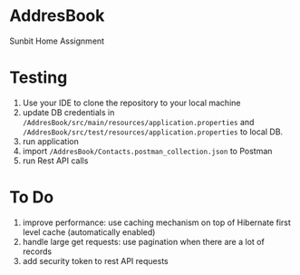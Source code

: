 # AddresBook
Sunbit Home Assignment


# Testing

1. Use your IDE to clone the repository to your local machine 
1. update DB credentials in `/AddresBook/src/main/resources/application.properties`
   and `/AddresBook/src/test/resources/application.properties` to local DB.
1. run application
1. import `/AddresBook/Contacts.postman_collection.json` to Postman 
1. run Rest API calls


# To Do

1. improve performance: use caching mechanism on top of Hibernate first level cache (automatically enabled)
1. handle large get requests: use pagination when there are a lot of records
1. add security token to rest API requests